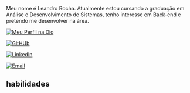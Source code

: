 Meu nome é Leandro Rocha. Atualmente estou cursando a graduação em Análise e Desenvolvimento de Sistemas, tenho interesse em Back-end e pretendo me desenvolver na área.


[![Meu Perfil na Dio](https://img.shields.io/badge/Meu_Perfil_na_DIO-000?style=for-the-badge&logologoColor=0E76A8)](https://www.dio.me/users/lean070482)

[![GitHUb](https://img.shields.io/badge/GitHub-100000?style=for-the-badge&logo=github&logoColor=white)](https://github.com/Lean070482)

[![LinkedIn](https://img.shields.io/badge/LinkedIn-000?style=for-the-badge&logo=linkedin&logoColor=0E76A8)](https://www.linkedin.com/in/leandro-rocha-129499241/)

[![Email](https://img.shields.io/badge/Gmail-000?style=for-the-badge&logo=gmail&logoColor=orange)](lean070482@gmail.com)

## habilidades

